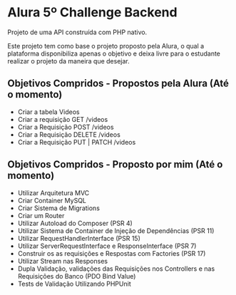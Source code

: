# Alura 5º Challenge Backend
<p>Projeto de uma API construída com PHP nativo.</p>

<p>Este projeto tem como base o projeto proposto pela Alura, o qual a plataforma disponibiliza apenas o objetivo e deixa livre para o estudante realizar o projeto da maneira que desejar.</p>

## Objetivos Compridos - Propostos pela Alura (Até o momento)
- Criar a tabela Videos
- Criar a requisição GET /videos 
- Criar a Requisição POST /videos
- Criar a Requisição DELETE /videos
- Criar a Requisição PUT | PATCH /videos

## Objetivos Compridos - Proposto por mim (Até o momento)
- Utilizar Arquitetura MVC
- Criar Container MySQL
- Criar Sistema de Migrations
- Criar um Router
- Utilizar Autoload do Composer (PSR 4)
- Utilizar Sistema de Container de Injeção de Dependências (PSR 11)
- Utilizar RequestHandlerInterface (PSR 15)
- Utilizar ServerRequestInterface e ResponseInterface (PSR 7)
- Construir os as requisições e Respostas com Factories (PSR 17)
- Utilizar Stream nas Responses
- Dupla Validação, validações das Requisições nos Controllers e nas Requisições do Banco (PDO Bind Value)
- Tests de Validação Utilizando PHPUnit
